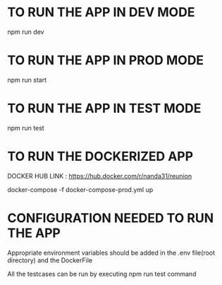 # TO RUN THE APP IN DEV MODE

npm run dev

# TO RUN THE APP IN PROD MODE

npm run start

# TO RUN THE APP IN TEST MODE

npm run test

# TO RUN THE DOCKERIZED APP

DOCKER HUB LINK : https://hub.docker.com/r/nanda31/reunion

docker-compose -f docker-compose-prod.yml up

# CONFIGURATION NEEDED TO RUN THE APP

Appropriate environment variables should be added in the .env file(root directory) and the DockerFile

All the testcases can be run by executing npm run test command
